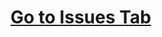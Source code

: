 <h1><a href ="https://github.com/poyrazsarpkaya/Error_Resolution_Path/issues">Go to Issues Tab</a></h1>
